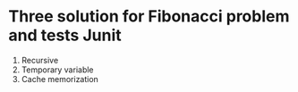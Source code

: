 # Three solution for Fibonacci problem and tests Junit

1. Recursive
2. Temporary variable
3. Cache memorization

